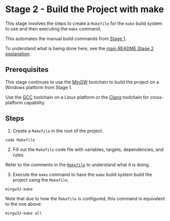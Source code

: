 # Stage 2 - Build the Project with make

This stage involves the steps to create a `Makefile` for the `make` build system to use and then executing the `make` command.

This automates the manual build commands from [Stage 1](../Stage1/README.md).

To understand what is being done here, see the [main README Stage 2 explanation](../README.md#stage-2---build-the-project-with-make).

## Prerequisites

This stage continues to use the [MinGW](https://sourceforge.net/projects/mingw/) toolchain to build the project on a Windows platform from Stage 1.

Use the [GCC](https://gcc.gnu.org/) toolchain on a Linux platform or the [Clang](https://clang.llvm.org/) toolchain for cross-platform capability.

## Steps

1. Create a `Makefile` in the root of the project.

```
code Makefile
```

2. Fill out the `Makefile` code file with variables, targets, dependencies, and rules.

Refer to the comments in the [`Makefile`](./Makefile) to understand what it is doing.

3. Execute the `make` command to have the `make` build system build the project using the `Makefile`.

```
mingw32-make
```

Note that due to how the `Makefile` is configured, this command is equivalent to the one above:

```
mingw32-make all
```

